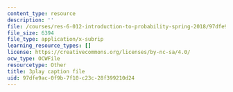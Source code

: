 ```yaml
---
content_type: resource
description: ''
file: /courses/res-6-012-introduction-to-probability-spring-2018/97dfe9ac0f9b7f10c23c28f399210d24_lmHjUxi2EH4.srt
file_size: 6394
file_type: application/x-subrip
learning_resource_types: []
license: https://creativecommons.org/licenses/by-nc-sa/4.0/
ocw_type: OCWFile
resourcetype: Other
title: 3play caption file
uid: 97dfe9ac-0f9b-7f10-c23c-28f399210d24
---
```

